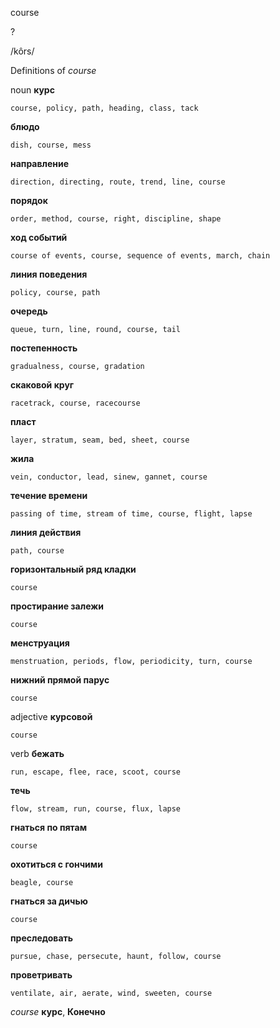 course

?

/kôrs/

Definitions of _course_

noun
**курс**

    course, policy, path, heading, class, tack
**блюдо**

    dish, course, mess
**направление**

    direction, directing, route, trend, line, course
**порядок**

    order, method, course, right, discipline, shape
**ход событий**

    course of events, course, sequence of events, march, chain
**линия поведения**

    policy, course, path
**очередь**

    queue, turn, line, round, course, tail
**постепенность**

    gradualness, course, gradation
**скаковой круг**

    racetrack, course, racecourse
**пласт**

    layer, stratum, seam, bed, sheet, course
**жила**

    vein, conductor, lead, sinew, gannet, course
**течение времени**

    passing of time, stream of time, course, flight, lapse
**линия действия**

    path, course
**горизонтальный ряд кладки**

    course
**простирание залежи**

    course
**менструация**

    menstruation, periods, flow, periodicity, turn, course
**нижний прямой парус**

    course

adjective
**курсовой**

    course

verb
**бежать**

    run, escape, flee, race, scoot, course
**течь**

    flow, stream, run, course, flux, lapse
**гнаться по пятам**

    course
**охотиться с гончими**

    beagle, course
**гнаться за дичью**

    course
**преследовать**

    pursue, chase, persecute, haunt, follow, course
**проветривать**

    ventilate, air, aerate, wind, sweeten, course

_course_
**курс**, **Конечно**